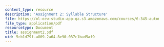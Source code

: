 ```yaml
---
content_type: resource
description: 'Assignment 2: Syllable Structure'
file: https://ol-ocw-studio-app-qa.s3.amazonaws.com/courses/6-345-automatic-speech-recognition-spring-2003/5cb1d79fa8092a648e90037c1bad5af9_assignment2.pdf
file_type: application/pdf
resourcetype: Document
title: assignment2.pdf
uid: 5cb1d79f-a809-2a64-8e90-037c1bad5af9
---
```


